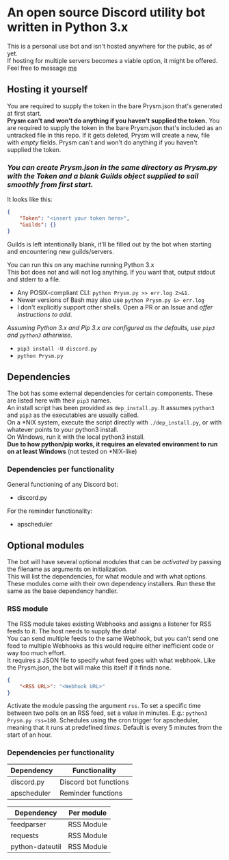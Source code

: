 # An open source Discord utility bot written in Python 3.x #
This is a personal use bot and isn't hosted anywhere for the public, as of yet.  
If hosting for multiple servers becomes a viable option, it might be offered. Feel free to message [me]()

## Hosting it yourself ##
You are required to supply the token in the bare Prysm.json that's generated at first start.  
**Prysm can't and won't do anything if you haven't supplied the token.**
You are required to supply the token in the bare Prysm.json that's included as an untracked file in this repo.
If it gets deleted, Prysm will create a new, file with _empty_ fields.
Prysm can't and won't do anything if you haven't supplied the token.
### _You can create Prysm.json in the same directory as Prysm.py with the Token and a blank Guilds object supplied to sail smoothly from first start._ ###
It looks like this:
```json
{
    "Token": "<insert your token here>",
    "Guilds": {}
}
```
Guilds is left intentionally blank, it'll be filled out by the bot when starting and encountering new guilds/servers.

You can run this on any machine running Python 3.x  
This bot does not and will not log anything. If you want that, output stdout and stderr to a file.
- Any POSIX-compliant CLI: `python Prysm.py >> err.log 2>&1`.
- Newer versions of Bash may also use `python Prysm.py &> err.log`
- I don't explicitly support other shells. Open a PR or an Issue and _offer instructions to add_.

_Assuming Python 3.x and Pip 3.x are configured as the defaults, use `pip3` and `python3` otherwise._
- `pip3 install -U discord.py`
- `python Prysm.py`

## Dependencies ##
The bot has some external dependencies for certain components. These are listed here with their `pip3` names.  
An install script has been provided as `dep_install.py`. It assumes `python3` and `pip3` as the executables are usually called.  
On a \*NIX system, execute the script directly with `./dep_install.py`, or with whatever points to your python3 install.  
On Windows, run it with the local python3 install.  
**Due to how python/pip works, it requires an elevated environment to run on at least Windows** (not tested on \*NIX-like)
### Dependencies per functionality ###
General functioning of any Discord bot:
- discord.py

For the reminder functionality:
- apscheduler

## Optional modules ##
The bot will have several optional modules that can be _activated_ by passing the filename as arguments on initialization.  
This will list the dependencies, for what module and with what options.
These modules come with their own dependency installers. Run these the same as the base dependency handler.

### RSS module ###
The RSS module takes existing Webhooks and assigns a listener for RSS feeds to it. The host needs to supply the data!  
You can send multiple feeds to the same Webhook, but you can't send one feed to multiple Webhooks as this would require either inefficient code or way too much effort.  
It requires a JSON file to specify what feed goes with what webhook. Like the Prysm.json, the bot will make this itself if it finds none.
```json
{
    "<RSS URL>": "<Webhook URL>"
}
```
Activate the module passing the argument `rss`.
To set a specific time between two polls on an RSS feed, set a value in minutes. E.g.: `python3 Prysm.py rss=180`.
Schedules using the cron trigger for apscheduler, meaning that it runs at predefined _times_. Default is every 5 minutes from the start of an hour.

### Dependencies per functionality
| Dependency  |     Functionality     |
|-------------|-----------------------|
| discord.py  | Discord bot functions |
| apscheduler | Reminder functions    |

| Dependency  | Per module            |
|-------------|-----------------------|
| feedparser  | RSS Module            |
| requests    | RSS Module            |
|python-dateutil| RSS Module          |
